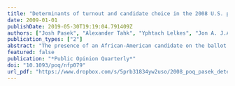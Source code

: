 ```yaml
---
title: "Determinants of turnout and candidate choice in the 2008 U.S. presidential election: Illuminating the impact of racial prejudice and other considerations"
date: 2009-01-01
publishDate: 2019-05-30T19:19:04.791409Z
authors: ["Josh Pasek", "Alexander Tahk", "Yphtach Lelkes", "Jon A. J.A. Jon A. Krosnick", "B.K. Keith Payne", "Omair Akhtar", "Trevor Tompson"]
publication_types: ["2"]
abstract: "The presence of an African-American candidate on the ballot running for President in 2008 raises the possibility that the election outcome might have been influenced by anti-African-American racism among voters. This paper uses data from the Associated Press-Yahoo! News-Stanford University survey to explore this possibility, using measures of both explicit racism (symbolic racism) and implicit racism (the Affect Misattribution Procedure). The parameters of multinomial logistic regression equations were estimated to test the hypotheses that racism might have behaved differently on election day than they would have had racism been eliminated. The findings suggest that racism's impact on the election outcome could have been substantial, by causing (1) people who would otherwise have voted for Obama to vote for McCain, for a nonmajor party candidate, or not to vote at all, (2) people who would not have voted to vote for McCain instead, and (3) people who would have voted for a nonmajor party candidate to vote for McCain instead."
featured: false
publication: "*Public Opinion Quarterly*"
doi: "10.1093/poq/nfp079"
url_pdf: "https://www.dropbox.com/s/5prb31834yw2uso/2008_poq_pasek_determinants.pdf?dl=1"
---
```


